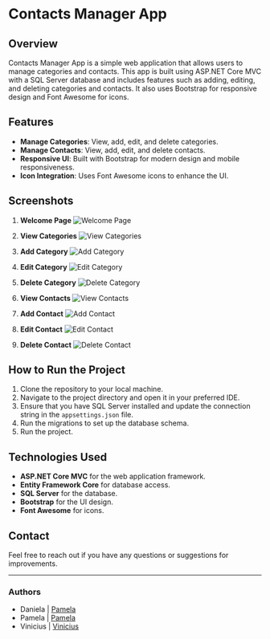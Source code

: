 
# Contacts Manager App

## Overview

Contacts Manager App is a simple web application that allows users to manage categories and contacts. This app is built using ASP.NET Core MVC with a SQL Server database and includes features such as adding, editing, and deleting categories and contacts. It also uses Bootstrap for responsive design and Font Awesome for icons.

## Features

- **Manage Categories**: View, add, edit, and delete categories.
- **Manage Contacts**: View, add, edit, and delete contacts.
- **Responsive UI**: Built with Bootstrap for modern design and mobile responsiveness.
- **Icon Integration**: Uses Font Awesome icons to enhance the UI.

## Screenshots

1. **Welcome Page**
   ![Welcome Page](screenshots/welcome_page.png)

2. **View Categories**
   ![View Categories](screenshots/view_categories.png)

3. **Add Category**
   ![Add Category](screenshots/add_category.png)

4. **Edit Category**
   ![Edit Category](screenshots/edit_category.png)

5. **Delete Category**
   ![Delete Category](screenshots/delete_category.png)

6. **View Contacts**
   ![View Contacts](screenshots/view_contacts.png)

7. **Add Contact**
   ![Add Contact](screenshots/add_contact.png)

8. **Edit Contact**
   ![Edit Contact](screenshots/edit_contact.png)

9. **Delete Contact**
   ![Delete Contact](screenshots/delete_contact.png)

## How to Run the Project

1. Clone the repository to your local machine.
2. Navigate to the project directory and open it in your preferred IDE.
3. Ensure that you have SQL Server installed and update the connection string in the `appsettings.json` file.
4. Run the migrations to set up the database schema.
5. Run the project.

## Technologies Used

- **ASP.NET Core MVC** for the web application framework.
- **Entity Framework Core** for database access.
- **SQL Server** for the database.
- **Bootstrap** for the UI design.
- **Font Awesome** for icons.

## Contact

Feel free to reach out if you have any questions or suggestions for improvements.

---

### Authors

- Daniela | [Pamela](https://github.com/danielaoliveira90)
- Pamela | [Pamela](https://github.com/pamusialak)
- Vinicius | [Vinicius](https://github.com/vpteruel)
